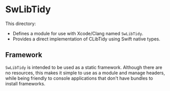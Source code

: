 # SwLibTidy

This directory:

- Defines a module for use with Xcode/Clang named `SwLibTidy`.
- Provides a direct implementation of CLibTidy using Swift native types.


## Framework

`SwLibTidy` is intended to be used as a static framework. Although there are
no resources, this makes it simple to use as a module and manage headers,
while being friendly to console applications that don't have bundles to install
frameworks.
